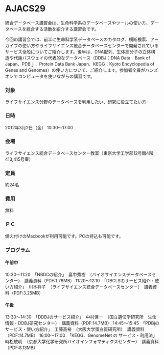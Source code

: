 # AJACS29
統合データベース講習会は、生命科学系のデータベースやツールの使い方、データベースを統合する活動を紹介する講習会です。

今回の講習会では、前半に生命科学系データベースのカタログ、横断検索、アーカイブの使い方やライフサイエンス統合データベースセンターで開発されているサービス全般についてご紹介します。後半は、DNA配列、生体高分子の立体構造や代謝パスウェイの代表的なデータベース（DDBJ：DNA Data　Bank of Japan、PDBｊ：Protein Data Bank Japan、KEGG：Kyoto Encyclopedia of Genes and Genomes）の使い方について、ご紹介します。参加者全員がハンズオンでコンピュータを使いながらの講習です。
### 対象
ライフサイエンス分野のデータベースを利用したい、研究に役立てたい方
### 日時
2012年3月2日（金） 10:30～17:00
### 会場
ライフサイエンス統合データベースセンター教室（東京大学工学部12号館4階413,415号室）
### 定員
約24名　
### 費用
無料
### ＰＣ
備え付けのMacbookが利用可能です。PCの持込も可能です。
### プログラム
#### 午前中
10:30～11:20　「NBDCの紹介」　畠中秀樹　（バイオサイエンスデータベースセンター）　講義資料（PDF:1.78MB）
11:20～12:10　「DBCLSのサービス紹介・使い方紹介」　川本祥子　（ライフサイエンス統合データベースセンター）　講義資料（PDF:3.25MB）

#### 午後
13:30～14:30　「DDBJのサービス紹介」　中村保一　（国立遺伝学研究所　生命情報・DDBJ研究センター）　講義資料（PDF:14.7MB）
14:45～15:45　「PDBjのサービス・使い方紹介」　工藤高裕　（大阪大学蛋白質研究所）　講義資料（PDF:14.7MB）
16:00～17:00　「KEGG、GenomeNet の サービス・利用法」　時松敏明　（京都大学化学研究所バイオインフォマティクスセンター）　講義資料（PDF:8.13MB）
